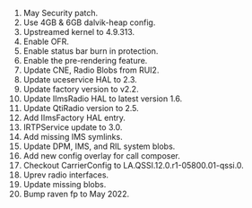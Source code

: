 1. May Security patch. <br>
2. Use 4GB & 6GB dalvik-heap config. <br>
3. Upstreamed kernel to 4.9.313. <br>
4. Enable OFR. <br>
5. Enable status bar burn in protection. <br>
6. Enable the pre-rendering feature. <br>
7. Update CNE, Radio Blobs from RUI2. <br>
8. Update uceservice HAL to 2.3. <br>
9. Update factory version to v2.2. <br>
10. Update IImsRadio HAL to latest version 1.6. <br>
11. Update QtiRadio version to 2.5. <br>
12. Add IImsFactory HAL entry. <br>
13. IRTPService update to 3.0. <br>
14. Add missing IMS symlinks. <br>
15. Update DPM, IMS, and RIL system blobs. <br>
16. Add new config overlay for call composer. <br>
17. Checkout CarrierConfig to LA.QSSI.12.0.r1-05800.01-qssi.0. <br>
18. Uprev radio interfaces. <br>
19. Update missing blobs. <br>
20. Bump raven fp to May 2022.

